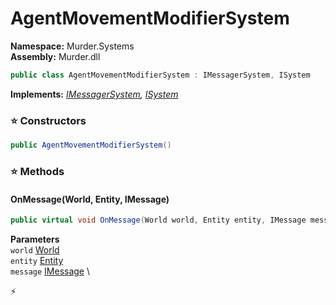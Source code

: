 # AgentMovementModifierSystem

**Namespace:** Murder.Systems \
**Assembly:** Murder.dll

```csharp
public class AgentMovementModifierSystem : IMessagerSystem, ISystem
```

**Implements:** _[IMessagerSystem](../..//Bang/Systems/IMessagerSystem.html), [ISystem](../..//Bang/Systems/ISystem.html)_

### ⭐ Constructors
```csharp
public AgentMovementModifierSystem()
```

### ⭐ Methods
#### OnMessage(World, Entity, IMessage)
```csharp
public virtual void OnMessage(World world, Entity entity, IMessage message)
```

**Parameters** \
`world` [World](../..//Bang/World.html) \
`entity` [Entity](../..//Bang/Entities/Entity.html) \
`message` [IMessage](../..//Bang/Components/IMessage.html) \



⚡